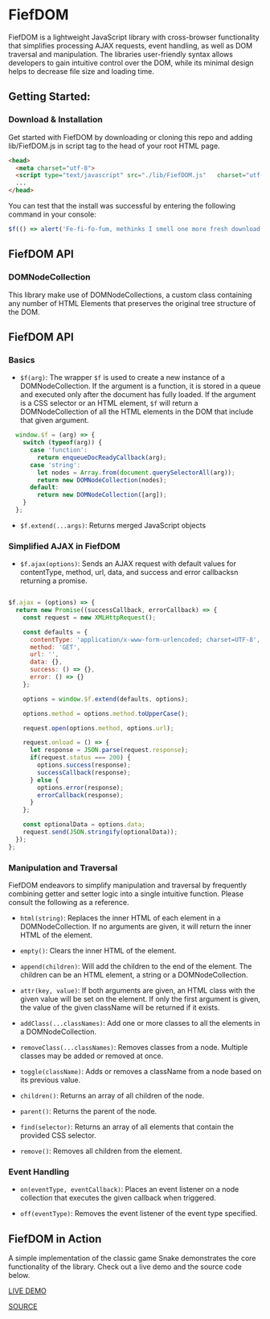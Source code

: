 # FiefDOM

FiefDOM is a lightweight JavaScript library with cross-browser functionality that simplifies processing AJAX requests, event handling, as well as DOM traversal and manipulation. The libraries user-friendly syntax allows developers to gain intuitive control over the DOM, while its minimal design helps to decrease file size and loading time.

[DEMO]:(https://github.com/nabchar/FiefDOM_demo)

## Getting Started:

### Download & Installation

Get started with FiefDOM by downloading or cloning this repo and adding lib/FiefDOM.js in script tag to the head of your root HTML page.

  ```html
  <head>
    <meta charset="utf-8">
    <script type="text/javascript" src="./lib/FiefDOM.js"   charset="utf-8"></script>
    ...
  </head>
  ```

You can test that the install was successful by entering the following command in your console:

  ```js
  $f(() => alert('Fe-fi-fo-fum, methinks I smell one more fresh download of FiefDOM') )
  ```

## FiefDOM API

### DOMNodeCollection
This library make use of DOMNodeCollections, a custom class containing any number of HTML Elements that preserves the original tree structure of the DOM.

## FiefDOM API

### Basics

- `$f(arg)`: The wrapper `$f` is used to create a new instance of a DOMNodeCollection. If the argument is a function, it is stored in a queue and executed only after the document has fully loaded. If the argument is a CSS selector or an HTML element, `$f` will return a DOMNodeCollection of all the HTML elements in the DOM that include that given argument.
```js
  window.$f = (arg) => {
    switch (typeof(arg)) {
      case 'function':
        return enqueueDocReadyCallback(arg);
      case 'string':
        let nodes = Array.from(document.querySelectorAll(arg));
        return new DOMNodeCollection(nodes);
      default:
        return new DOMNodeCollection([arg]);
    }
  };
```

- `$f.extend(...args)`: Returns merged JavaScript objects

### Simplified AJAX in FiefDOM

- `$f.ajax(options)`: Sends an AJAX request with default values for contentType, method, url, data, and success and error callbacksn returning a promise.

```js

$f.ajax = (options) => {
  return new Promise((successCallback, errorCallback) => {
    const request = new XMLHttpRequest();

    const defaults = {
      contentType: 'application/x-www-form-urlencoded; charset=UTF-8',
      method: 'GET',
      url: '',
      data: {},
      success: () => {},
      error: () => {}
    };

    options = window.$f.extend(defaults, options);

    options.method = options.method.toUpperCase();

    request.open(options.method, options.url);

    request.onload = () => {
      let response = JSON.parse(request.response);
      if(request.status === 200) {
        options.success(response);
        successCallback(response);
      } else {
        options.error(response);
        errorCallback(response);
      }
    };

    const optionalData = options.data;
    request.send(JSON.stringify(optionalData));
  });
};
```


### Manipulation and Traversal
FiefDOM endeavors to simplify manipulation and traversal by frequently combining getter and setter logic into a single intuitive function. Please consult the following as a reference.

- `html(string)`: Replaces the inner HTML of each element in a DOMNodeCollection. If no arguments are given, it will return the inner HTML of the element.

- `empty()`: Clears the inner HTML of the element.

- `append(children)`: Will add the children to the end of the element. The children can be an HTML element, a string or a DOMNodeCollection.

- `attr(key, value)`: If both arguments are given, an HTML class with the given value will be set on the element. If only the first argument is given, the value of the given className will be returned if it exists.

- `addClass(...classNames)`: Add one or more classes to all the elements in a DOMNodeCollection.  

- `removeClass(...classNames)`: Removes classes from a node. Multiple classes may be added or removed at once.

- `toggle(className)`: Adds or removes a className from a node based on its previous value.

- `children()`: Returns an array of all children of the node.

- `parent()`: Returns the parent of the node.

- `find(selector)`: Returns an array of all elements that contain the provided CSS selector.

- `remove()`: Removes all children from the element.

### Event Handling

-  `on(eventType, eventCallback)`: Places an event listener on a node collection that executes the given callback when triggered.

- `off(eventType)`: Removes the event listener of the event type specified.

## FiefDOM in Action
A simple implementation of the classic game Snake demonstrates the core functionality of the library. Check out a live demo and the source code below.

[LIVE DEMO](http://www.nicholaschar.com/FiefDOM_demo)

[SOURCE](https://github.com/nabchar/FiefDOM_demo)
